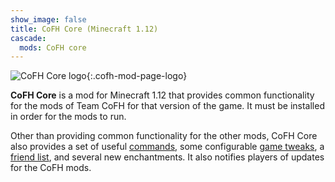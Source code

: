 ```yaml
---
show_image: false
title: CoFH Core (Minecraft 1.12)
cascade:
  mods: CoFH core
---
```


![CoFH Core logo](/images/logos/1.12/cofh-core.png){:.cofh-mod-page-logo}


**CoFH Core** is a mod for Minecraft 1.12 that provides common functionality for
the mods of Team CoFH for that version of the game. It must be installed in
order for the mods to run.

Other than providing common functionality for the other mods, CoFH Core also
provides a set of useful [commands](commands/), some configurable [game
tweaks](tweaks/), a [friend list](friend-list/), and several new enchantments.
It also notifies players of updates for the CoFH mods.
